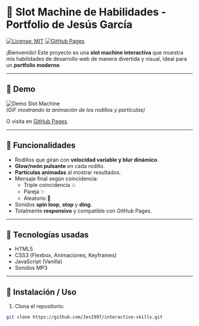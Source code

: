 # 🎰 Slot Machine de Habilidades - Portfolio de Jesús García

[![License: MIT](https://img.shields.io/badge/License-MIT-blue.svg)](LICENSE)
[![GitHub Pages](https://img.shields.io/badge/GitHub-Pages-green)](https://github.com/Jes1997/interactive-skills)

¡Bienvenido! Este proyecto es una **slot machine interactiva** que muestra mis habilidades de desarrollo web de manera divertida y visual, ideal para un **portfolio moderno**.

---

## 🔹 Demo

![Demo Slot Machine](assets/demo.gif)  
_(GIF mostrando la animación de los rodillos y partículas)_

O visita en [GitHub Pages](https://github.com/Jes1997/interactive-skills).

---

## 🔹 Funcionalidades

- Rodillos que giran con **velocidad variable y blur dinámico**.
- **Glow/neón pulsante** en cada rodillo.
- **Partículas animadas** al mostrar resultados.
- Mensaje final según coincidencia:
  - Triple coincidencia 💥
  - Pareja ✨
  - Aleatorio 🎯
- Sonidos **spin loop**, **stop** y **ding**.
- Totalmente **responsivo** y compatible con GitHub Pages.

---

## 🔹 Tecnologías usadas

- HTML5
- CSS3 (Flexbox, Animaciones, Keyframes)
- JavaScript (Vanilla)
- Sonidos MP3

---

## 🔹 Instalación / Uso

1. Clona el repositorio:

```bash
git clone https://github.com/Jes1997/interactive-skills.git
```
